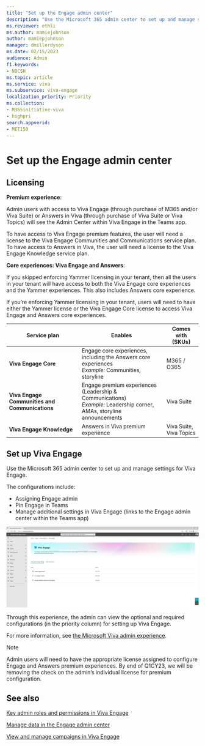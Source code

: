 ```yaml
---
title: "Set up the Engage admin center"
description: "Use the Microsoft 365 admin center to set up and manage settings for your organization and employees in Viva Engage."
ms.reviewer: ethli
ms.author: mamiejohnson
author: mamiepjohnson
manager: dmillerdyson
ms.date: 02/15/2023
audience: Admin
f1.keywords:
- NOCSH
ms.topic: article
ms.service: viva
ms.subservice: viva-engage
localization_priority: Priority
ms.collection:  
- M365initiative-viva
- highpri
search.appverid:
- MET150
---
```


# Set up the Engage admin center

## Licensing

**Premium experience**:

Admin users with access to Viva Engage (through purchase of M365 and/or Viva Suite) or Answers in Viva (through purchase of Viva Suite or Viva Topics) will see the Admin Center within Viva Engage in the Teams app.

To have access to Viva Engage premium features, the user will need a license to the Viva Engage Communities and Communications service plan. To have access to Answers in Viva, the user will need a license to the Viva Engage Knowledge service plan.

**Core experiences: Viva Engage and Answers**:

If you skipped enforcing Yammer licensing in your tenant, then all the users in your tenant will have access to both the Viva Engage core experiences and the Yammer experiences. This also includes Answers core experience.  

If you’re enforcing Yammer licensing in your tenant, users will need to have either the Yammer license or the Viva Engage Core license to access Viva Engage and Answers core experiences.

|Service plan |Enables |Comes with (SKUs)|
|-------------------|---------|-------|
|**Viva Engage Core**|Engage core experiences, including the Answers core experiences  <br> *Example:* Communities, storyline |M365 / O365|
|**Viva Engage Communities and Communications**|Engage premium experiences (Leadership & Communications) <br> *Example:* Leadership corner, AMAs, storyline announcements |Viva Suite|
|**Viva Engage Knowledge**|Answers in Viva premium experience |Viva Suite, Viva Topics|

## Set up Viva Engage
Use the Microsoft 365 admin center to set up and manage settings for Viva Engage.  

The configurations include:  
- Assigning Engage admin 
- Pin Engage in Teams  
- Manage additional settings in Viva Engage (links to the Engage admin center within the Teams app)

![Image of the Microsoft 365 admin center.](/viva/media/engage/admin/m365-ac-ve.jpg)

Through this experience, the admin can view the optional and required configurations (in the priority column) for setting up Viva Engage.  

For more information, see [the Microsoft Viva admin experience](/viva/new-microsoft-viva-admin-experience).

>[!NOTE]
> Admin users will need to have the appropriate license assigned to configure Engage and Answers premium experiences. By end of Q1CY23, we will be removing the check on the admin’s individual license for premium configuration.

## See also

[Key admin roles and permissions in Viva Engage](/viva/engage/eac-key-admin-roles-permissions)

[Manage data in the Engage admin center](/Viva/engage/eac-as-manage-data)

[View and manage campaigns in Viva Engage](/Viva/engage/campaigns)

